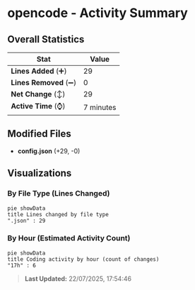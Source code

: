 # opencode - Activity Summary 

## Overall Statistics

| Stat                   | Value                                                             |
| ---------------------- | ----------------------------------------------------------------- |
| **Lines Added** (➕)   | 29                                          |
| **Lines Removed** (➖) | 0                                        |
| **Net Change** (↕)    | 29                |
| **Active Time** (⌚)   | 7 minutes |


## Modified Files
- **config.json** (+29, -0)

## Visualizations

### By File Type (Lines Changed)

```mermaid
pie showData
title Lines changed by file type
".json" : 29
```

### By Hour (Estimated Activity Count)

```mermaid
pie showData
title Coding activity by hour (count of changes)
"17h" : 6
```


> **Last Updated:** 22/07/2025, 17:54:46
